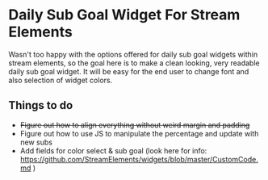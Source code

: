 # Daily Sub Goal Widget For Stream Elements

Wasn't too happy with the options offered for daily sub goal widgets within stream elements, so the goal here is to make a clean looking, very readable daily sub goal widget. It will be easy for the end user to change font and also selection of widget colors.

## Things to do

* ~~Figure out how to align everything without weird margin and padding~~
* Figure out how to use JS to manipulate the percentage and update with new subs
* Add fields for color select & sub goal (look here for info: https://github.com/StreamElements/widgets/blob/master/CustomCode.md )
